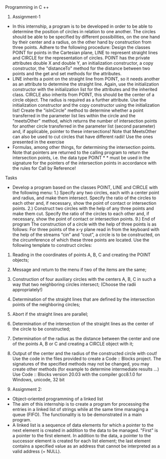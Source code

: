 Programming in C ++
01. Assignment-1
* In this internship, a program is to be developed in order to be able to determine the position of circles in relation to one another. The circles should be able to be specified by different possibilities, on the one hand by their center and a radius, on the other hand by construction from three points. Adhere to the following procedure: Design the classes POINT for points in the Cartesian plane, LINE to represent straight lines and CIRCLE for the representation of circles. POINT has the private attributes double X and double Y, an initialization constructor, a copy constructor, the "distanceTo" method for the distance between two points and the get and set methods for the attributes. 
* LINE inherits a point on the straight line from POINT, so it needs another as an attribute to determine the straight line. Again, use the initialization constructor with the initialization list for the attributes and the inherited class. CIRCLE also inherits from POINT, this should be the center of a circle object. The radius is required as a further attribute. Use the initialization constructor and the copy constructor using the initialization list! Create the "isInCircle" method to determine whether a point transferred in the parameter list lies within the circle and the "meetsOther" method, which returns the number of intersection points for another circle transferred in the parameter list (second parameter) and, if applicable, pointer to these intersections! Note that MeetsOther can also be used to cut circles that have different radii! Use the ones presented in the exercise
* Formulas, among other things, for determining the intersection points. Note that pointers are returned to the calling program to return the intersection points, i.e. the data type POINT * * must be used in the signature for the pointers of the intersection points in accordance with the rules for Call by Reference!

 Tasks
* Develop a program based on the classes POINT, LINE and CIRCLE with the following menu:
1.) Specify any two circles, each with a center point and radius, and make them intersect. Specify the ratio of the circles to each other and, if necessary, show the point of contact or intersection points.
2.) Construct two circles with the help of any three points and make them cut. Specify the ratio of the circles to each other and, if necessary, show the point of contact or intersection points.
9.) End of program
The construction of a circle with the help of three points is as follows:
For three points of the x-y plane read in from the keyboard with the help of the streams “cin” and “cout”, a circle is to be constructed, on the circumference of which these three points are located. Use the following template to construct circles:
1. Reading in the coordinates of points A, B, C and creating the POINT objects;
2. Message and return to the menu if two of the items are the same;
3. Construction of four auxiliary circles with the centers A, B, C in such a way that two neighboring circles intersect; (Choose the radii appropriately!)
4. Determination of the straight lines that are defined by the intersection points of the neighboring circles;
5. Abort if the straight lines are parallel;
6. Determination of the intersection of the straight lines as the center of the circle to be constructed;
7. Determination of the radius as the distance between the center and one of the points A, B or C and creating a CIRCLE object with it;
8. Output of the center and the radius of the constructed circle with cout!
Use the code in the files provided to create a Code :: Blocks project. The signatures of the specified methods may not be changed, you may create other methods (for example to determine intermediate results ...)
Use Code :: Blocks version 20.03 with the compiler gcc8.1.0 for Windows, unicode, 32 bit

02. Assignment 2: 
  - Object-oriented programming of a linked list
  - The aim of this internship is to create a program for processing the entries in a linked list of strings while at the same time managing a queue (FIFO). The functionality is to be demonstrated in a main program.
  - A linked list is a sequence of data elements for which a pointer to the next element is created in addition to the data to be managed. "First" is a pointer to the first element. In addition to the data, a pointer to the successor element is created for each list element; the last element contains a specified value as an address that cannot be interpreted as a valid address (= NULL).
